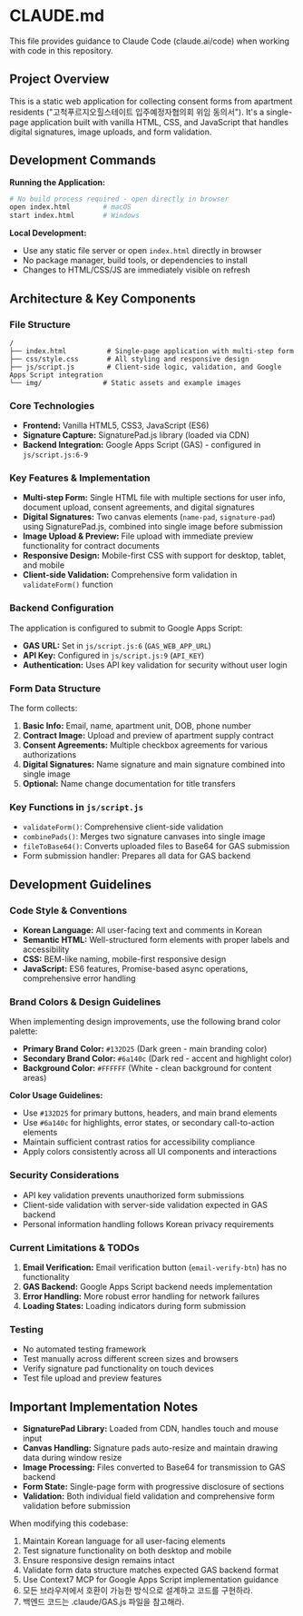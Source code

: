 # CLAUDE.md

This file provides guidance to Claude Code (claude.ai/code) when working with code in this repository.

## Project Overview

This is a static web application for collecting consent forms from apartment residents ("고척푸르지오힐스테이트 입주예정자협의회 위임 동의서"). It's a single-page application built with vanilla HTML, CSS, and JavaScript that handles digital signatures, image uploads, and form validation.

## Development Commands

**Running the Application:**
```bash
# No build process required - open directly in browser
open index.html        # macOS
start index.html       # Windows
```

**Local Development:**
- Use any static file server or open `index.html` directly in browser
- No package manager, build tools, or dependencies to install
- Changes to HTML/CSS/JS are immediately visible on refresh

## Architecture & Key Components

### File Structure
```
/
├── index.html          # Single-page application with multi-step form
├── css/style.css       # All styling and responsive design
├── js/script.js        # Client-side logic, validation, and Google Apps Script integration
└── img/               # Static assets and example images
```

### Core Technologies
- **Frontend:** Vanilla HTML5, CSS3, JavaScript (ES6)
- **Signature Capture:** SignaturePad.js library (loaded via CDN)
- **Backend Integration:** Google Apps Script (GAS) - configured in `js/script.js:6-9`

### Key Features & Implementation
- **Multi-step Form:** Single HTML file with multiple sections for user info, document upload, consent agreements, and digital signatures
- **Digital Signatures:** Two canvas elements (`name-pad`, `signature-pad`) using SignaturePad.js, combined into single image before submission
- **Image Upload & Preview:** File upload with immediate preview functionality for contract documents
- **Responsive Design:** Mobile-first CSS with support for desktop, tablet, and mobile
- **Client-side Validation:** Comprehensive form validation in `validateForm()` function

### Backend Configuration
The application is configured to submit to Google Apps Script:
- **GAS URL:** Set in `js/script.js:6` (`GAS_WEB_APP_URL`)
- **API Key:** Configured in `js/script.js:9` (`API_KEY`)
- **Authentication:** Uses API key validation for security without user login

### Form Data Structure
The form collects:
1. **Basic Info:** Email, name, apartment unit, DOB, phone number
2. **Contract Image:** Upload and preview of apartment supply contract
3. **Consent Agreements:** Multiple checkbox agreements for various authorizations
4. **Digital Signatures:** Name signature and main signature combined into single image
5. **Optional:** Name change documentation for title transfers

### Key Functions in `js/script.js`
- `validateForm()`: Comprehensive client-side validation
- `combinePads()`: Merges two signature canvases into single image
- `fileToBase64()`: Converts uploaded files to Base64 for GAS submission
- Form submission handler: Prepares all data for GAS backend

## Development Guidelines

### Code Style & Conventions
- **Korean Language:** All user-facing text and comments in Korean
- **Semantic HTML:** Well-structured form elements with proper labels and accessibility
- **CSS:** BEM-like naming, mobile-first responsive design
- **JavaScript:** ES6 features, Promise-based async operations, comprehensive error handling

### Brand Colors & Design Guidelines
When implementing design improvements, use the following brand color palette:
- **Primary Brand Color:** `#132D25` (Dark green - main branding color)
- **Secondary Brand Color:** `#6a140c` (Dark red - accent and highlight color)
- **Background Color:** `#FFFFFF` (White - clean background for content areas)

**Color Usage Guidelines:**
- Use `#132D25` for primary buttons, headers, and main brand elements
- Use `#6a140c` for highlights, error states, or secondary call-to-action elements
- Maintain sufficient contrast ratios for accessibility compliance
- Apply colors consistently across all UI components and interactions

### Security Considerations
- API key validation prevents unauthorized form submissions
- Client-side validation with server-side validation expected in GAS backend
- Personal information handling follows Korean privacy requirements

### Current Limitations & TODOs
1. **Email Verification:** Email verification button (`email-verify-btn`) has no functionality
2. **GAS Backend:** Google Apps Script backend needs implementation
3. **Error Handling:** More robust error handling for network failures
4. **Loading States:** Loading indicators during form submission

### Testing
- No automated testing framework
- Test manually across different screen sizes and browsers
- Verify signature pad functionality on touch devices
- Test file upload and preview features

## Important Implementation Notes

- **SignaturePad Library:** Loaded from CDN, handles touch and mouse input
- **Canvas Handling:** Signature pads auto-resize and maintain drawing data during window resize
- **Image Processing:** Files converted to Base64 for transmission to GAS backend
- **Form State:** Single-page form with progressive disclosure of sections
- **Validation:** Both individual field validation and comprehensive form validation before submission

When modifying this codebase:
1. Maintain Korean language for all user-facing elements
2. Test signature functionality on both desktop and mobile
3. Ensure responsive design remains intact
4. Validate form data structure matches expected GAS backend format
5. Use Context7 MCP for Google Apps Script implementation guidance
6. 모든 브라우저에서 호환이 가능한 방식으로 설계하고 코드를 구현하라.
7. 백엔드 코드는 .claude/GAS.js 파일을 참고해라.